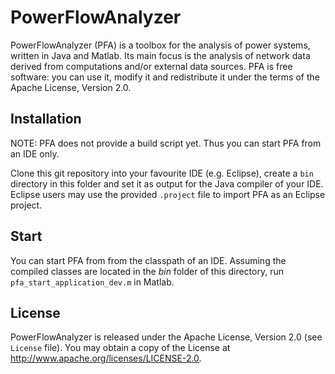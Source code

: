 PowerFlowAnalyzer
=================

PowerFlowAnalyzer (PFA) is a toolbox for the analysis of power systems, written in Java and Matlab. Its main focus is the analysis of network data derived from computations and/or external data sources.
PFA is free software: you can use it, modify it and redistribute it under the terms of the Apache License, Version 2.0.

Installation
------------
NOTE: PFA does not provide a build script yet. Thus you can start PFA from an IDE only.

Clone this git repository into your favourite IDE (e.g. Eclipse), create a `bin` directory in this folder and set it as output for the Java compiler of your IDE. Eclipse users may use the provided `.project` file to import PFA as an Eclipse project.

Start
-----
You can start PFA from from the classpath of an IDE. Assuming the compiled classes are located in the _bin_ folder of this directory, run `pfa_start_application_dev.m` in Matlab.

License
-------
PowerFlowAnalyzer is released under the Apache License, Version 2.0 (see `License` file).
You may obtain a copy of the License at http://www.apache.org/licenses/LICENSE-2.0.